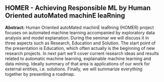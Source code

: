 ## HOMER - Achieving Responsible ML by Human Oriented autoMated machinE leaRning 


**Abstract:** Human Oriented autoMated machinE leaRning (HOMER) project focuses on automated machine learning accompanied by exploratory data analysis and model explanation. During the seminar we will discuss it in three aspects such as Research, Education and Solution. The start point of the presentation is Education, which often actually is the beginning of new research projects. In next part we'll cover current research ideas and results related to automatic machine learning, explainable machine learning and data mining. Ideally summary of that area is applications of our work for external entities, i.e. solutions. Finally, we will summarize everything together by presenting a roadmap.